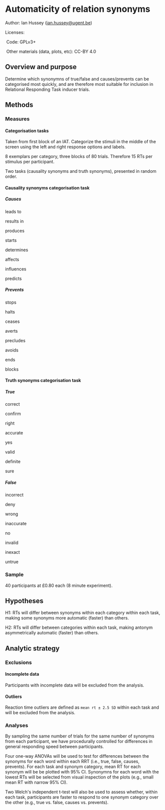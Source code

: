 # Automaticity of relation synonyms

Author: Ian Hussey (ian.hussey@ugent.be)

Licenses: 

​	Code: GPLv3+ 

​	Other materials (data, plots, etc): CC-BY 4.0

## Overview and purpose

Determine which synonymns of true/false and causes/prevents can be categorised most quickly, and are therefore most suitable for inclusion in Relational Responding Task inducer trials. 

## Methods 

### Measures 

#### Categorisation tasks

Taken from first block of an IAT. Categorize the stimuli in the middle of the screen using the left and right response options and labels. 

8 exemplars per category, three blocks of 80 trials. Therefore 15 RTs per stimulus per participant.

Two tasks (causality synonyms and truth synonyms), presented in random order. 

#### Causality synonyms categorisation task 

##### Causes

leads to

results in

produces

starts

determines

affects

influences

predicts

##### Prevents

stops

halts

ceases

averts

precludes

avoids

ends

blocks

#### Truth synonyms categorisation task

##### True

correct

confirm

right

accurate

yes

valid

definite

sure

##### False

incorrect

deny

wrong

inaccurate

no

invalid

inexact

untrue

### Sample

40 participants at £0.80 each (8 minute experiment).

## Hypotheses

H1: RTs will differ between synonyms within each category within each task, making some synonyms more automatic (faster) than others. 

H2: RTs will differ between categories within each task, making antonym asymmetrically automatic (faster) than others. 

## Analytic strategy

### Exclusions

#### Incomplete data

Participants with incomplete data will be excluded from the analysis.

#### Outliers

Reaction time outliers are defined as `mean rt ± 2.5 SD` within each task and will be excluded from the analysis.

### Analyses

By sampling the same number of trials for the same number of synonyms from each participant, we have procedurally controlled for differences in general responding speed between participants. 

Four one-way ANOVAs will be used to test for differences between the synonyms for each word  within each RRT (i.e., true, false, causes, prevents). For each task and synonym category, mean RT for each synonym will be be plotted with 95% CI. Synonymns for each word with the lowest RTs will be selected from visual inspection of the plots (e.g., small mean RT with narrow 95% CI).

Two Welch's independent t-test will also be used to assess whether, within each task, participants are faster to respond to one synonym category over the other (e.g., true vs. false, causes vs. prevents). 
